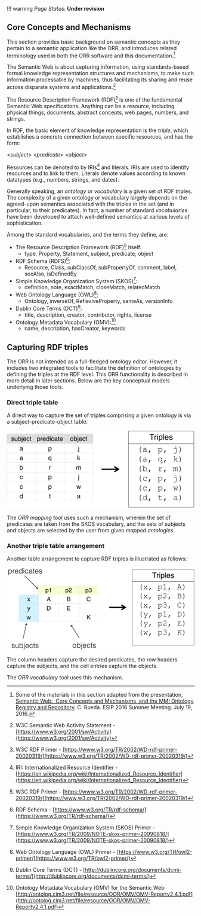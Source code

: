 !!! warning
    _Page Status_: **Under revision**

## Core Concepts and Mechanisms

This section provides basic background on semantic concepts as they
pertain to a semantic application like the ORR, and
introduces related terminology used in both the ORR software 
and this documentation.[^rueda]
 
The Semantic Web is about capturing information, using standards-based
formal knowledge representation structures and mechanisms, to make such
information processable by machines, thus facilitating its sharing and 
reuse across disparate systems and applications.[^swactivity]

The Resource Description Framework (RDF)[^rdfprimer] is one of the fundamental 
Semantic Web specifications. 
Anything can be a resource, including physical things, documents, 
abstract concepts, web pages, numbers, and strings.

In RDF, the basic element of knowledge representation is the _triple_,
which establishes a concrete connection between specific resources,
and has the form:

&lt;_subject_> &lt;_predicate_> &lt;_object_>

Resources can be denoted to by IRIs[^iri] and literals. 
IRIs are used to identify resources and to link to them.
Literals denote values according to known datatypes (e.g., numbers, 
strings, and dates).

Generally speaking, an _ontology_ or _vocabulary_ is a given set of RDF triples. 
The complexity of a given ontology or vocabulary largely depends on the 
agreed-upon semantics associated with the triples in the set
(and in particular, to their predicates).
In fact, a number of standard _vocabularies_ have been developed to attach
well-defined semantics at various levels of sophistication.

Among the standard vocabularies, and the terms they define, are:
 
- The Resource Description Framework (RDF)[^rdfprimer] itself:
    - type, Property, Statement, subject, predicate, object
- RDF Schema (RDFS)[^rdfs]:
    - Resource, Class, subClassOf, subPropertyOf, comment, label, seeAlso, isDefinedBy
- Simple Knowledge Organization System (SKOS)[^skosprimer]:
    - definition, note, exactMatch, closeMatch, relatedMatch
- Web Ontology Language (OWL)[^owlprimer]:
    - Ontology, inverseOf, ReflexiveProperty, sameAs, versionInfo
- Dublin Core Terms (DCT)[^dct]:
    - title, description, creator, contributor, rights, license
- Ontology Metadata Vocabulary (OMV):[^omv]
    - name, description, hasCreator, keywords



## Capturing RDF triples

The ORR is not intended as a full-fledged ontology editor. 
However, it includes two integrated tools to facilitate the definition
of ontologies by defining the triples at the RDF level. 
This ORR functionality is described in more detail in later sections. 
Below are the key conceptual models underlying those tools.

### Direct triple table

A direct way to capture the set of triples comprising a given ontology
is via a subject-predicate-object table:

![](img/semweb/rdf-triples-m2r.png)

The _ORR mapping tool_ uses such a mechanism, wherein the set of predicates
are taken from the SKOS vocabulary, and the sets of subjects and objects
are selected by the user from given _mapped ontologies_.

### Another triple table arrangement

Another table arrangement to capture RDF triples is illustrated as follows:

![](img/semweb/rdf-triples-v2r.png)

The column headers capture the desired predicates, the row headers capture 
the subjects, and the cell entries capture the objects.

The _ORR vocabulary_ tool uses this mechanism. 


[^rueda]: Some of the materials in this section adapted from the presentation, 
[Semantic Web:  Core Concepts and Mechanisms  and the MMI Ontology Registry and
Repository](https://speakerdeck.com/carueda/semantic-web-core-concepts-and-mechanisms-and-mmi-orr-ontology-registry-and-repository).
  C. Rueda. ESIP 2016 Summer Meeting.
  July 19, 2016.

[^swactivity]: W3C Semantic Web Activity Statement - 
[https://www.w3.org/2001/sw/Activity](https://www.w3.org/2001/sw/Activity)

[^rdfprimer]: W3C RDF Primer - 
[https://www.w3.org/TR/2002/WD-rdf-primer-20020319/](https://www.w3.org/TR/2002/WD-rdf-primer-20020319/)

[^iri]: IRI: Internationalized Resource Identifier - 
[https://en.wikipedia.org/wiki/Internationalized_Resource_Identifier](https://en.wikipedia.org/wiki/Internationalized_Resource_Identifier)

[^rdfs]: RDF Schema -
[https://www.w3.org/TR/rdf-schema/](https://www.w3.org/TR/rdf-schema/)

[^skosprimer]: Simple Knowledge Organization System (SKOS) Primer -
[https://www.w3.org/TR/2009/NOTE-skos-primer-20090818/](https://www.w3.org/TR/2009/NOTE-skos-primer-20090818/)

[^owlprimer]: Web Ontology Language (OWL) Primer - 
[https://www.w3.org/TR/owl2-primer/](https://www.w3.org/TR/owl2-primer/)

[^dct]: Dublin Core Terms (DCT) -
[http://dublincore.org/documents/dcmi-terms/](http://dublincore.org/documents/dcmi-terms/)

[^omv]: Ontology Metadata Vocabulary (OMV) for the Semantic Web 
[http://ontolog.cim3.net/file/resource/OOR/OMV/OMV-Reportv2.4.1.pdf](http://ontolog.cim3.net/file/resource/OOR/OMV/OMV-Reportv2.4.1.pdf)
